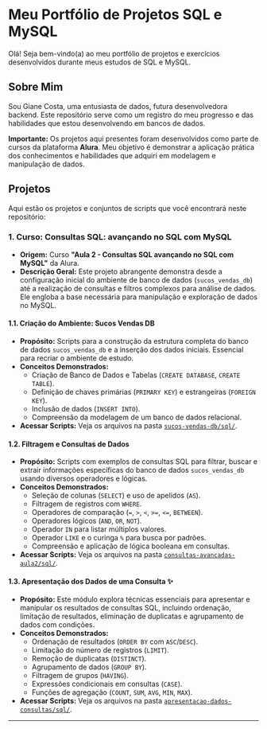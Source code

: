# Meu Portfólio de Projetos SQL e MySQL 

Olá! Seja bem-vindo(a) ao meu portfólio de projetos e exercícios desenvolvidos durante meus estudos de SQL e MySQL.

## Sobre Mim
Sou Giane Costa, uma entusiasta de dados, futura desenvolvedora backend. Este repositório serve como um registro do meu progresso e das habilidades que estou desenvolvendo em bancos de dados.

**Importante:** Os projetos aqui presentes foram desenvolvidos como parte de cursos da plataforma **Alura**. Meu objetivo é demonstrar a aplicação prática dos conhecimentos e habilidades que adquiri em modelagem e manipulação de dados.


## Projetos
Aqui estão os projetos e conjuntos de scripts que você encontrará neste repositório:

### 1. Curso: Consultas SQL: avançando no SQL com MySQL 
* **Origem:** Curso **"Aula 2 - Consultas SQL avançando no SQL com MySQL"** da Alura.
* **Descrição Geral:** Este projeto abrangente demonstra desde a configuração inicial do ambiente de banco de dados (`sucos_vendas_db`) até a realização de consultas e filtros complexos para análise de dados. Ele engloba a base necessária para manipulação e exploração de dados no MySQL.

#### 1.1. Criação do Ambiente: Sucos Vendas DB 
* **Propósito:** Scripts para a construção da estrutura completa do banco de dados `sucos_vendas_db` e a inserção dos dados iniciais. Essencial para recriar o ambiente de estudo.
* **Conceitos Demonstrados:**
    * Criação de Banco de Dados e Tabelas (`CREATE DATABASE`, `CREATE TABLE`).
    * Definição de chaves primárias (`PRIMARY KEY`) e estrangeiras (`FOREIGN KEY`).
    * Inclusão de dados (`INSERT INTO`).
    * Compreensão da modelagem de um banco de dados relacional.
* **Acessar Scripts:** Veja os arquivos na pasta [`sucos-vendas-db/sql/`](https://github.com/Giane10/meu-portfolio-sql-mysql/tree/main/sucos-vendas-db/sql/).

#### 1.2. Filtragem e Consultas de Dados 
* **Propósito:** Scripts com exemplos de consultas SQL para filtrar, buscar e extrair informações específicas do banco de dados `sucos_vendas_db` usando diversos operadores e lógicas.
* **Conceitos Demonstrados:**
    * Seleção de colunas (`SELECT`) e uso de apelidos (`AS`).
    * Filtragem de registros com `WHERE`.
    * Operadores de comparação (`=`, `>`, `<`, `>=`, `<=`, `BETWEEN`).
    * Operadores lógicos (`AND`, `OR`, `NOT`).
    * Operador `IN` para listar múltiplos valores.
    * Operador `LIKE` e o curinga `%` para busca por padrões.
    * Compreensão e aplicação de lógica booleana em consultas.
* **Acessar Scripts:** Veja os arquivos na pasta [`consultas-avancadas-aula2/sql/`](https://github.com/Giane10/meu-portfolio-sql-mysql/tree/main/consultas-avancadas-aula2/sql/).


#### 1.3. Apresentação dos Dados de uma Consulta ✨
* **Propósito:** Este módulo explora técnicas essenciais para apresentar e manipular os resultados de consultas SQL, incluindo ordenação, limitação de resultados, eliminação de duplicatas e agrupamento de dados com condições.
* **Conceitos Demonstrados:**
    * Ordenação de resultados (`ORDER BY` com `ASC`/`DESC`).
    * Limitação do número de registros (`LIMIT`).
    * Remoção de duplicatas (`DISTINCT`).
    * Agrupamento de dados (`GROUP BY`).
    * Filtragem de grupos (`HAVING`).
    * Expressões condicionais em consultas (`CASE`).
    * Funções de agregação (`COUNT`, `SUM`, `AVG`, `MIN`, `MAX`).
* **Acessar Scripts:** Veja os arquivos na pasta [`apresentacao-dados-consultas/sql/`](https://github.com/Giane10/meu-portfolio-sql-mysql/tree/main/apresentacao-dados-consultas/sql/).
---
